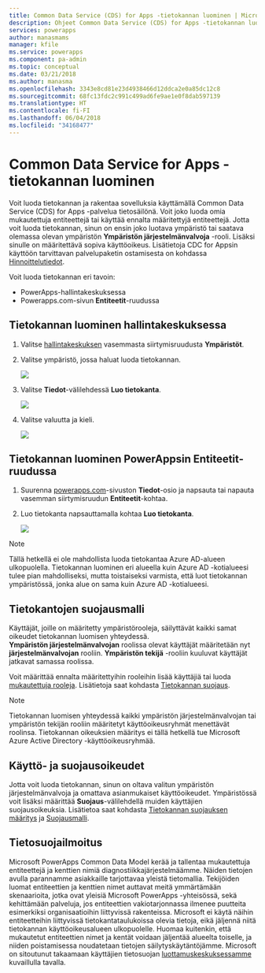 ```yaml
---
title: Common Data Service (CDS) for Apps -tietokannan luominen | Microsoft Docs
description: Ohjeet Common Data Service (CDS) for Apps -tietokannan luomiseen.
services: powerapps
author: manasmams
manager: kfile
ms.service: powerapps
ms.component: pa-admin
ms.topic: conceptual
ms.date: 03/21/2018
ms.author: manasma
ms.openlocfilehash: 3343e8cd81e23d4938466d12ddca2e0a85dc12c8
ms.sourcegitcommit: 68fc13fdc2c991c499ad6fe9ae1e0f8dab597139
ms.translationtype: HT
ms.contentlocale: fi-FI
ms.lasthandoff: 06/04/2018
ms.locfileid: "34168477"
---
```

# <a name="create-a-common-data-service-for-apps-database"></a>Common Data Service for Apps -tietokannan luominen
Voit luoda tietokannan ja rakentaa sovelluksia käyttämällä Common Data Service (CDS) for Apps -palvelua tietosäilönä. Voit joko luoda omia mukautettuja entiteettejä tai käyttää ennalta määritettyjä entiteettejä. Jotta voit luoda tietokannan, sinun on ensin joko luotava ympäristö tai saatava olemassa olevan ympäristön **Ympäristön järjestelmänvalvoja** -rooli. Lisäksi sinulle on määritettävä sopiva käyttöoikeus. Lisätietoja CDC for Appsin käyttöön tarvittavan palvelupaketin ostamisesta on kohdassa [Hinnoittelutiedot](pricing-billing-skus.md).

Voit luoda tietokannan eri tavoin:

* PowerApps-hallintakeskuksessa
* Powerapps.com-sivun **Entiteetit**-ruudussa

## <a name="create-a-database-in-the-admin-center"></a>Tietokannan luominen hallintakeskuksessa
1. Valitse [hallintakeskuksen](https://admin.powerapps.com) vasemmasta siirtymisruudusta **Ympäristöt**.
    
2. Valitse ympäristö, jossa haluat luoda tietokannan.
    
    ![](./media/create-database/environment-list-new.png)

3. Valitse **Tiedot**-välilehdessä **Luo tietokanta**. 
    
    ![](./media/create-database/Create-DB-From-Details.png)

4. Valitse valuutta ja kieli. 
    
    ![](./media/create-database/DB-Choose-options.png)



## <a name="create-a-database-in-the-entities-pane-of-powerapps"></a>Tietokannan luominen PowerAppsin Entiteetit-ruudussa
1. Suurenna [powerapps.com](https://web.powerapps.com)-sivuston **Tiedot**-osio ja napsauta tai napauta vasemman siirtymisruudun **Entiteetit**-kohtaa.

2. Luo tietokanta napsauttamalla kohtaa **Luo tietokanta**.

    ![](./media/create-database/Create-DB-From-Entities.png)

> [!NOTE]
> Tällä hetkellä ei ole mahdollista luoda tietokantaa Azure AD-alueen ulkopuolella. Tietokannan luominen eri alueella kuin Azure AD -kotialueesi tulee pian mahdolliseksi, mutta toistaiseksi varmista, että luot tietokannan ympäristössä, jonka alue on sama kuin Azure AD -kotialueesi.

## <a name="security-model-for-the-databases"></a>Tietokantojen suojausmalli
Käyttäjät, joille on määritetty ympäristörooleja, säilyttävät kaikki samat oikeudet tietokannan luomisen yhteydessä.  
    **Ympäristön järjestelmänvalvojan** roolissa olevat käyttäjät määritetään nyt **järjestelmänvalvojan** rooliin. **Ympäristön tekijä** -rooliin kuuluvat käyttäjät jatkavat samassa roolissa.

Voit määrittää ennalta määritettyihin rooleihin lisää käyttäjiä tai luoda [mukautettuja rooleja][1]. Lisätietoja saat kohdasta [Tietokannan suojaus](database-security.md).

> [!NOTE]
> Tietokannan luomisen yhteydessä kaikki ympäristön järjestelmänvalvojan tai ympäristön tekijän rooliin määritetyt käyttöoikeusryhmät menettävät roolinsa. Tietokannan oikeuksien määritys ei tällä hetkellä tue Microsoft Azure Active Directory -käyttöoikeusryhmää.


## <a name="license-and-security-permissions"></a>Käyttö- ja suojausoikeudet
Jotta voit luoda tietokannan, sinun on oltava valitun ympäristön järjestelmänvalvoja ja omattava asianmukaiset käyttöoikeudet. Ympäristössä voit lisäksi määrittää **Suojaus**-välilehdellä muiden käyttäjien suojausoikeuksia. Lisätietoa saat kohdasta [Tietokannan suojauksen määritys](database-security.md) ja [Suojausmalli](https://docs.microsoft.c../maker/common-data-service/entity-reference/security-model).

## <a name="privacy-notice"></a>Tietosuojailmoitus
Microsoft PowerApps Common Data Model kerää ja tallentaa mukautettuja entiteettejä ja kenttien nimiä diagnostiikkajärjestelmäämme.  Näiden tietojen avulla parannamme asiakkaille tarjottavaa yleistä tietomallia. Tekijöiden luomat entiteettien ja kenttien nimet auttavat meitä ymmärtämään skenaarioita, jotka ovat yleisiä Microsoft PowerApps -yhteisössä, sekä kehittämään palveluja, jos entiteettien vakiotarjonnassa ilmenee puutteita esimerkiksi organisaatioihin liittyvissä rakenteissa. Microsoft ei käytä näihin entiteetteihin liittyvissä tietokantataulukoissa olevia tietoja, eikä jäljennä niitä tietokannan käyttöoikeusalueen ulkopuolelle. Huomaa kuitenkin, että mukautetut entiteettien nimet ja kentät voidaan jäljentää alueelta toiselle, ja niiden poistamisessa noudatetaan tietojen säilytyskäytäntöjämme. Microsoft on sitoutunut takaamaan käyttäjien tietosuojan [luottamuskeskuksessamme](https://www.microsoft.com/trustcenter/Privacy/default.aspx) kuvaillulla tavalla.


<!--Reference links in article-->
[1]: https://technet.microsoft.com/library/dn531130.aspx
